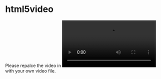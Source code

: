 # html5video
Please repalce the video in <video class="player__video viewer" src="456.mp4"></video> with your own video file.